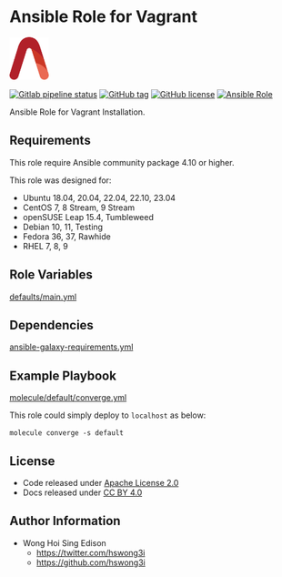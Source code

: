 # Ansible Role for Vagrant

<a href="https://alvistack.com" title="AlviStack" target="_blank"><img src="/alvistack.svg" height="75" alt="AlviStack"></a>

[![Gitlab pipeline status](https://img.shields.io/gitlab/pipeline/alvistack/ansible-role-vagrant/master)](https://gitlab.com/alvistack/ansible-role-vagrant/-/pipelines)
[![GitHub tag](https://img.shields.io/github/tag/alvistack/ansible-role-vagrant.svg)](https://github.com/alvistack/ansible-role-vagrant/tags)
[![GitHub license](https://img.shields.io/github/license/alvistack/ansible-role-vagrant.svg)](https://github.com/alvistack/ansible-role-vagrant/blob/master/LICENSE)
[![Ansible Role](https://img.shields.io/badge/galaxy-alvistack.vagrant-blue.svg)](https://galaxy.ansible.com/alvistack/vagrant)

Ansible Role for Vagrant Installation.

## Requirements

This role require Ansible community package 4.10 or higher.

This role was designed for:

-   Ubuntu 18.04, 20.04, 22.04, 22.10, 23.04
-   CentOS 7, 8 Stream, 9 Stream
-   openSUSE Leap 15.4, Tumbleweed
-   Debian 10, 11, Testing
-   Fedora 36, 37, Rawhide
-   RHEL 7, 8, 9

## Role Variables

[defaults/main.yml](defaults/main.yml)

## Dependencies

[ansible-galaxy-requirements.yml](ansible-galaxy-requirements.yml)

## Example Playbook

[molecule/default/converge.yml](molecule/default/converge.yml)

This role could simply deploy to `localhost` as below:

    molecule converge -s default

## License

-   Code released under [Apache License 2.0](LICENSE)
-   Docs released under [CC BY 4.0](http://creativecommons.org/licenses/by/4.0/)

## Author Information

-   Wong Hoi Sing Edison
    -   <https://twitter.com/hswong3i>
    -   <https://github.com/hswong3i>

